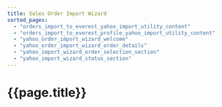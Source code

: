 ```yaml
---
title: Sales Order Import Wizard
sorted_pages:
  - "orders_import_to_everest_yahoo_import_utility_content"
  - "orders_import_to_everest_profile_yahoo_import_utility_content"
  - "yahoo_order_import_wizard_welcome"
  - "yahoo_order_import_wizard_order_details"
  - "yahoo_import_wizard_order_selection_section"
  - "yahoo_import_wizard_status_section"
---
```

# {{page.title}}
